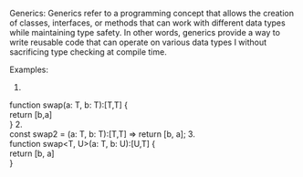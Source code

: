 Generics: 
Generics refer to a programming concept that allows the creation of classes, interfaces, or
methods that can work with different data types while maintaining type safety. In other
words, generics provide a way to write reusable code that can operate on various data types I
without sacrificing type checking at compile time.

Examples:
1. <br/>
function swap<T>(a: T, b: T):[T,T] {
<br/>
return [b,a]
<br/>
}
2. <br/>
const swap2 = <T>(a: T, b: T):[T,T] => return [b, a];
3. <br/>
function swap<T, U>(a: T, b: U):[U,T] {
<br/>
return [b, a]
<br/>
}

